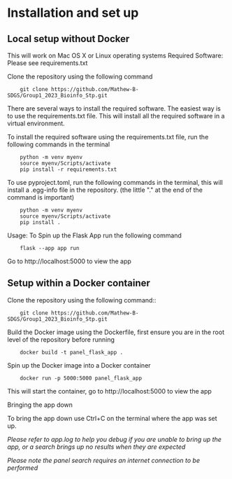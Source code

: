 # Installation and set up

## Local setup without Docker

This will work on Mac OS X or Linux operating systems
Required Software: Please see requirements.txt

Clone the repository using the following command
```
    git clone https://github.com/Mathew-B-SDGS/Group1_2023_Bioinfo_Stp.git
```
There are several ways to install the required software. The easiest way is to use the requirements.txt file. This will install all the required software in a virtual environment.

To install the required software using the requirements.txt file, run the following commands in the terminal
```
    python -m venv myenv    
    source myenv/Scripts/activate
    pip install -r requirements.txt
```

To use pyproject.toml, run the following commands in the terminal, this will install a .egg-info file in the repository. (the little "." at the end of the command is important)
```
    python -m venv myenv
    source myenv/Scripts/activate
    pip install .
```

Usage: To Spin up the Flask App run the following command
```
    flask --app app run 
```
Go to http://localhost:5000 to view the app


## Setup within a Docker container


Clone the repository using the following command::
```
    git clone https://github.com/Mathew-B-SDGS/Group1_2023_Bioinfo_Stp.git
```
Build the Docker image using the Dockerfile, first ensure you are in the root level of the repository before running
```
    docker build -t panel_flask_app .
```
Spin up the Docker image into a Docker container
```
    docker run -p 5000:5000 panel_flask_app
```
This will start the container, go to http://localhost:5000 to view the app

Bringing the app down

To bring the app down use Ctrl+C on the terminal where the app was set up.

*Please refer to app.log to help you debug if you are unable to bring up the app, or a search brings up no results when they are expected*

*Please note the panel search requires an internet connection to be performed*
